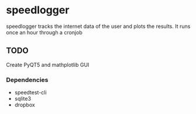 # speedlogger
speedlogger tracks the internet data of the user and plots the results. It runs once an hour through a cronjob

## TODO
Create PyQT5 and mathplotlib GUI

### Dependencies
* speedtest-cli
* sqlite3
* dropbox

